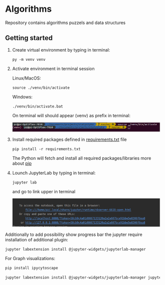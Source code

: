 # Algorithms 

Repository contains algorithms puzzels and data structures

## Getting started

1. Create virtual environment by typing in terminal:
    ```shell script 
    py -m venv venv
    ```

2. Activate environment in terminal session

    Linux/MacOS:
    ```shell script
    source ./venv/bin/activate
    ```

    Windows:
    ```shell script
    ./venv/bin/activate.bat
    ```
   
   On terminal will should appear (venv) as prefix in terminal:
   
   ![http://localhost:8888/lab](public/readme/source-venv.png "Jupyter Lab link in terminal example") 

3. Install required packages defined in [requirements.txt](./requirements.txt) file
    ```shell script
    pip install -r requirements.txt
    ```
    The Python will fetch and install all required packages/libraries 
    more about [pip](https://packaging.python.org/tutorials/installing-packages/)

4. Lounch JupyterLab by typing in terminal:

    ```shell script
    jupyter lab
    ```
   and go to link upper in terminal
   
   ![http://localhost:8888/lab](public/readme/jupyterlab-link-in-terminal.png "Jupyter Lab link in terminal example") 
   
Additionally to add possibility show progress bar the jupyter require installation of additional plugin:

```sh
jupyter labextension install @jupyter-widgets/jupyterlab-manager
```

For Graph visualizations:
```sh
pip install ipycytoscape
```
```sh
jupyter labextension install @jupyter-widgets/jupyterlab-manager jupyter-cytoscape
```